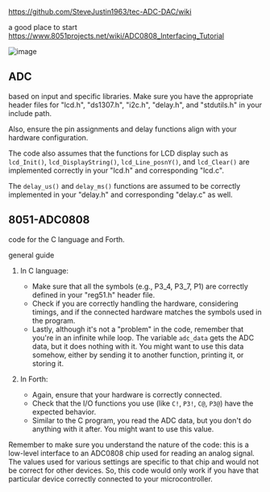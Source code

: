 https://github.com/SteveJustin1963/tec-ADC-DAC/wiki

a good place to start https://www.8051projects.net/wiki/ADC0808_Interfacing_Tutorial
  
![image](https://user-images.githubusercontent.com/58069246/214721523-ac13e231-cf55-4064-92a2-b0e21fcd756b.png)



 ## ADC

 based on input and specific libraries. Make sure you have the appropriate header files for "lcd.h", "ds1307.h", "i2c.h", "delay.h", and "stdutils.h" in your include path. 

Also, ensure the pin assignments and delay functions align with your hardware configuration. 

The code also assumes that the functions for LCD display such as `lcd_Init()`, `lcd_DisplayString()`, `lcd_Line_posnY()`, and `lcd_Clear()` are implemented correctly in your "lcd.h" and corresponding "lcd.c". 

The `delay_us()` and `delay_ms()` functions are assumed to be correctly implemented in your "delay.h" and corresponding "delay.c" as well.

## 8051-ADC0808
code for the C language and Forth. 

general guide

1. In C language:
    * Make sure that all the symbols (e.g., P3_4, P3_7, P1) are correctly defined in your "reg51.h" header file. 
    * Check if you are correctly handling the hardware, considering timings, and if the connected hardware matches the symbols used in the program.
    * Lastly, although it's not a "problem" in the code, remember that you're in an infinite while loop. The variable `adc_data` gets the ADC data, but it does nothing with it. You might want to use this data somehow, either by sending it to another function, printing it, or storing it.

2. In Forth:
    * Again, ensure that your hardware is correctly connected.
    * Check that the I/O functions you use (like `C!`, `P3!`, `C@`, `P3@`) have the expected behavior.
    * Similar to the C program, you read the ADC data, but you don't do anything with it after. You might want to use this value.

Remember to make sure you understand the nature of the code: this is a low-level interface to an ADC0808 chip used for reading an analog signal. The values used for various settings are specific to that chip and would not be correct for other devices. So, this code would only work if you have that particular device correctly connected to your microcontroller.
